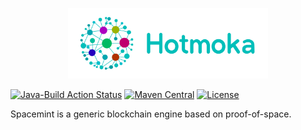 <p align="center"><img width="320" src="pics/hotmoka_logo.png" alt="Hotmoka logo"></p>

[![Java-Build Action Status](https://github.com/Hotmoka/spacemint/workflows/Java-Build/badge.svg)](https://github.com/Hotmoka/hotmoka/actions)
[![Maven Central](https://img.shields.io/maven-central/v/io.hotmoka/spacemint.svg?label=Maven%20Central)](https://search.maven.org/search?q=g:%22io.hotmoka%22)
[![License](https://img.shields.io/badge/License-Apache%202.0-blue.svg)](http://www.apache.org/licenses/LICENSE-2.0.html)

Spacemint is a generic blockchain engine based on proof-of-space.
